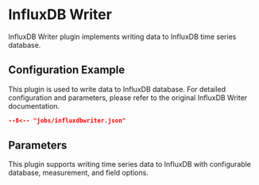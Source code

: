 # InfluxDB Writer

InfluxDB Writer plugin implements writing data to InfluxDB time series database.

## Configuration Example

This plugin is used to write data to InfluxDB database. For detailed configuration and parameters, please refer to the original InfluxDB Writer documentation.

```json
--8<-- "jobs/influxdbwriter.json"
```

## Parameters

This plugin supports writing time series data to InfluxDB with configurable database, measurement, and field options.